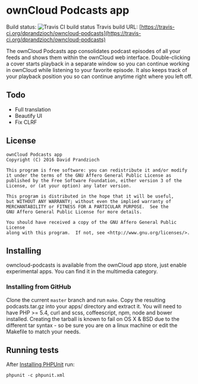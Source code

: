 # ownCloud Podcasts app

Build status: ![Travis CI build status](https://travis-ci.org/dprandzioch/owncloud-podcasts.svg?branch=master)
Travis build URL: [https://travis-ci.org/dprandzioch/owncloud-podcasts](https://travis-ci.org/dprandzioch/owncloud-podcasts)

The ownCloud Podcasts app consolidates podcast episodes of all your feeds and
shows them within the ownCloud web interface. Double-clicking a cover starts
playback in a separate window so you can continue working in ownCloud while
listening to your favorite episode. It also keeps track of your playback
position you so can continue anytime right where you left off.

## Todo

* Full translation
* Beautify UI
* Fix CLRF

## License

```
ownCloud Podcasts app
Copyright (C) 2016 David Prandzioch

This program is free software: you can redistribute it and/or modify
it under the terms of the GNU Affero General Public License as
published by the Free Software Foundation, either version 3 of the
License, or (at your option) any later version.

This program is distributed in the hope that it will be useful,
but WITHOUT ANY WARRANTY; without even the implied warranty of
MERCHANTABILITY or FITNESS FOR A PARTICULAR PURPOSE.  See the
GNU Affero General Public License for more details.

You should have received a copy of the GNU Affero General Public License
along with this program.  If not, see <http://www.gnu.org/licenses/>.
```

## Installing

owncloud-podcasts is available from the ownCloud app store, just enable
experimental apps. You can find it in the multimedia category.

### Installing from GitHub

Clone the current `master` branch and run `make`. Copy the resulting
podcasts.tar.gz into your apps/ directory and extract it. You will need to
have PHP >= 5.4, curl and scss, coffeescript, npm, node and bower installed.
Creating the tarball is known to fail on OS X & BSD due to the different tar
syntax - so be sure you are on a linux machine or edit the Makefile to match
your needs.

## Running tests

After [Installing PHPUnit](http://phpunit.de/getting-started.html) run:

    phpunit -c phpunit.xml

